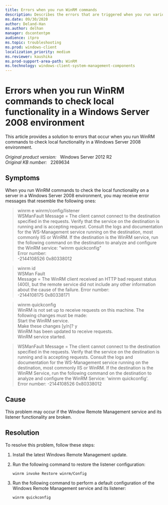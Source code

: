```yaml
---
title: Errors when you run WinRM commands
description: Describes the errors that are triggered when you run various WinRM commands to verify local computer functionality in a Windows Remote Management environment.
ms.date: 09/30/2020
author: Deland-Han 
ms.author: delhan
manager: dscontentpm
audience: itpro
ms.topic: troubleshooting
ms.prod: windows-client
localization_priority: medium
ms.reviewer: kaushika
ms.prod-support-area-path: WinRM
ms.technology: windows-client-system-management-components
---
```

# Errors when you run WinRM commands to check local functionality in a Windows Server 2008 environment

This article provides a solution to errors that occur when you run WinRM commands to check local functionality in a Windows Server 2008 environment.

_Original product version:_ &nbsp; Windows Server 2012 R2  
_Original KB number:_ &nbsp; 2269634

## Symptoms

When you run WinRM commands to check the local functionality on a server in a Windows Server 2008 environment, you may receive error messages that resemble the following ones:

> winrm e winrm/config/listener  
WSManFault Message = The client cannot connect to the destination specified in the requests. Verify that the service on the destination is running and is accepting request. Consult the logs and documentation for the WS-Management service running on the destination, most commonly IIS or WinRM. If the destination is the WinRM service, run the following command on the destination to analyze and configure the WinRM service: "winrm quickconfig"  
Error number:  
-2144108526 0x80338012

> winrm id  
WSMan Fault  
Message = The WinRM client received an HTTP bad request status (400), but the remote service did not include any other information about the cause of the failure. Error number:  
-2144108175 0x80338171

> winrm quickconfig  
WinRM is not set up to receive requests on this machine.
The following changes must be made:  
Start the WinRM service.  
Make these changes [y/n]? y  
WinRM has been updated to receive requests.  
WinRM service started.

> WSManFault Message = The client cannot connect to the destination specified in the requests. Verify that the service on the destination is running and is accepting requests. Consult the logs and documentation for the WS-Management service running on the destination, most commonly IIS or WinRM. If the destination is the WinRM Service, run the following command on the destination to analyze and configure the WinRM Service: 'winrm quickconfig'.  
Error number: -2144108526 0x80338012

## Cause

This problem may occur if the Window Remote Management service and its listener functionality are broken.

## Resolution

To resolve this problem, follow these steps:

1. Install the latest Windows Remote Management update.

2. Run the following command to restore the listener configuration:

    ```console
    winrm invoke Restore winrm/Config
    ```

3. Run the following command to perform a default configuration of the Windows Remote Management service and its listener:

    ```console
    winrm quickconfig
    ```
